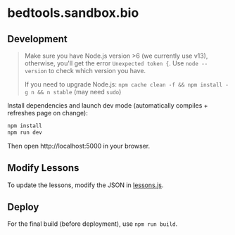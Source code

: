 # bedtools.sandbox.bio

## Development

> Make sure you have Node.js version >6 (we currently use v13), otherwise, you'll get the error `Unexpected token {`. Use `node --version` to check which version you have. 
> 
> If you need to upgrade Node.js: `npm cache clean -f && npm install -g n && n stable` (may need `sudo`)

Install dependencies and launch dev mode (automatically compiles + refreshes page on change):

```bash
npm install
npm run dev
```

Then open http://localhost:5000 in your browser.

## Modify Lessons

To update the lessons, modify the JSON in [lessons.js](https://github.com/robertaboukhalil/bedtools-sandbox/blob/master/src/lessons.js#L21).

## Deploy

For the final build (before deployment), use `npm run build`.
